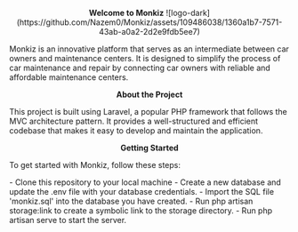 <p align="center">
    <b>Welcome to Monkiz</b>
    ![logo-dark](https://github.com/Nazem0/Monkiz/assets/109486038/1360a1b7-7571-43ab-a0a2-2d2e9fdb5ee7)
</p>

<p>Monkiz is an innovative platform that serves as an intermediate between car owners and maintenance centers. It is designed to simplify the process of car maintenance and repair by connecting car owners with reliable and affordable maintenance centers.</p>

<p align="center">
    <b>About the Project</b>
</p>

<p>This project is built using Laravel, a popular PHP framework that follows the MVC architecture pattern. It provides a well-structured and efficient codebase that makes it easy to develop and maintain the application.</p>

<p align="center">
    <b>Getting Started</b>
</p>
<p>To get started with Monkiz, follow these steps:</p>
- Clone this repository to your local machine
- Create a new database and update the .env file with your database credentials.
- Import the SQL file 'monkiz.sql' into the database you have created.
- Run php artisan storage:link to create a symbolic link to the storage directory.
- Run php artisan serve to start the server.
